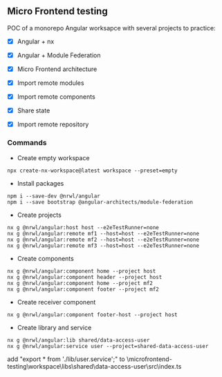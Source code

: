 ## Micro Frontend testing

POC of a monorepo Angular worksapce with several projects to practice:

- [x] Angular + nx
- [x] Angular + Module Federation
- [x] Micro Frontend architecture
- [x] Import remote modules
- [x] Import remote components
- [x] Share state
- [x] Import remote repository


### Commands

 - Create empty workspace
```
npx create-nx-workspace@latest workspace --preset=empty
```
 - Install packages
 ```
 npm i --save-dev @nrwl/angular
 npm i --save bootstrap @angular-architects/module-federation
 ```
- Create projects
```
nx g @nrwl/angular:host host --e2eTestRunner=none
nx g @nrwl/angular:remote mf1 --host=host --e2eTestRunner=none
nx g @nrwl/angular:remote mf2 --host=host --e2eTestRunner=none
nx g @nrwl/angular:remote mf3 --host=host --e2eTestRunner=none
```
- Create components
```
nx g @nrwl/angular:component home --project host
nx g @nrwl/angular:component header --project host
nx g @nrwl/angular:component home --project mf2
nx g @nrwl/angular:component footer --project mf2
```
- Create receiver component
```
nx g @nrwl/angular:component footer-host --project host
```
- Create library and service
```
nx g @nrwl/angular:lib shared/data-access-user
nx g @nrwl/angular:service user --project=shared-data-access-user
```
add "export * from './lib/user.service';" to \microfrontend-testing\workspace\libs\shared\data-access-user\src\index.ts